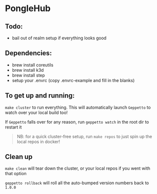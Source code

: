 # PongleHub

## Todo:

- bail out of realm setup if everything looks good

## Dependencies:

- brew install coreutils
- brew install k3d
- brew install step
- setup your .envrc (copy .envrc-example and fill in the blanks)

## To get up and running:

`make cluster` to run everything. This will automatically launch `Geppetto` to watch over your local build too!

If `Geppetto` falls over for any reason, run `geppetto watch` in the root dir to restart it

> NB: for a quick cluster-free setup, run `make repos` to just spin up the local repos in docker!

## Clean up

`make clean` will tear down the cluster, or your local repos if you went with that option

`geppetto rollback` will roll all the auto-bumped version numbers back to `1.0.0`